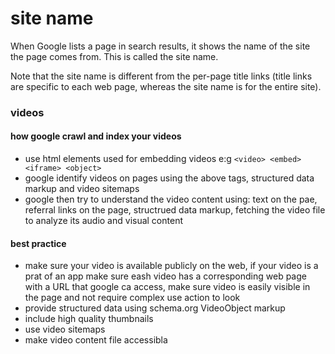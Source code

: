 # site name

When Google lists a page in search results, it shows the name of the site the page comes from. This is called the site name.

Note that the site name is different from the per-page title links (title links are specific to each web page, whereas the site name is for the entire site).

### videos
#### how google crawl and index your videos
- use html elements used for embedding videos e:g `<video> <embed> <iframe> <object>`
- google identify videos on pages using the above tags, structured data markup and video sitemaps
- google then try to understand the video content using: text on the pae, referral links on the page, structrued data markup, fetching the video file to analyze its audio and visual content
#### best practice
- make sure your video is available publicly on the web, if your video is a prat of an app make sure eash video has a corresponding web page with a URL that google ca access, make sure video is easily visible in the page and not require complex use action to look
- provide structured data using schema.org VideoObject markup
- include high quality thumbnails
- use video sitemaps
- make video content file accessibla
